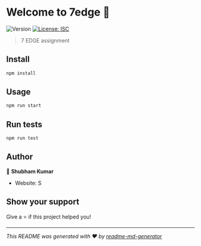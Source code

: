 # Welcome to 7edge 👋
![Version](https://img.shields.io/badge/version-1.0.0-blue.svg?cacheSeconds=2592000)
[![License: ISC](https://img.shields.io/badge/License-ISC-yellow.svg)](#)

> 7 EDGE assignment

## Install

```sh
npm install
```

## Usage

```sh
npm run start
```

## Run tests

```sh
npm run test
```

## Author

👤 **Shubham Kumar**

* Website: S

## Show your support

Give a ⭐️ if this project helped you!


***
_This README was generated with ❤️ by [readme-md-generator](https://github.com/kefranabg/readme-md-generator)_